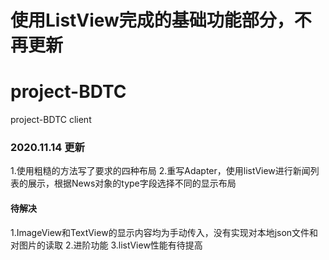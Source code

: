 # 使用ListView完成的基础功能部分，不再更新
# project-BDTC 
 project-BDTC client 

### 2020.11.14 更新
1.使用粗糙的方法写了要求的四种布局
2.重写Adapter，使用listView进行新闻列表的展示，根据News对象的type字段选择不同的显示布局
#### 待解决
1.ImageView和TextView的显示内容均为手动传入，没有实现对本地json文件和对图片的读取
2.进阶功能
3.listView性能有待提高
